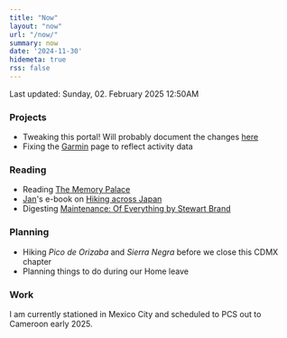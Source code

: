 ```yaml
---
title: "Now"
layout: "now"
url: "/now/"
summary: now
date: '2024-11-30'
hidemeta: true
rss: false
---
```

Last updated: Sunday, 02. February 2025 12:50AM 

### Projects
- Tweaking this portal! Will probably document the changes [here](/sitelog)
- Fixing the [Garmin](https://srikanthperinkulam.com/garmin/) page to reflect activity data 

### Reading
- Reading [The Memory Palace](https://srikanthperinkulam.com/2024/12/16/the-memory-palace/)
- [Jan](https://jan.miksovsky.com/)'s e-book on [Hiking across Japan](https://github.com/WebOrigami/japan-hike-ebook) 
- Digesting [Maintenance: Of Everything by Stewart Brand](https://books.worksinprogress.co/book/maintenance-of-everything/the-maintenance-race/the-maintenance-race/7)

### Planning
- Hiking *Pico de Orizaba* and *Sierra Negra* before we close this CDMX chapter 
- Planning things to do during our Home leave 

### Work
I am currently stationed in Mexico City and scheduled to PCS out to Cameroon early 2025. 

